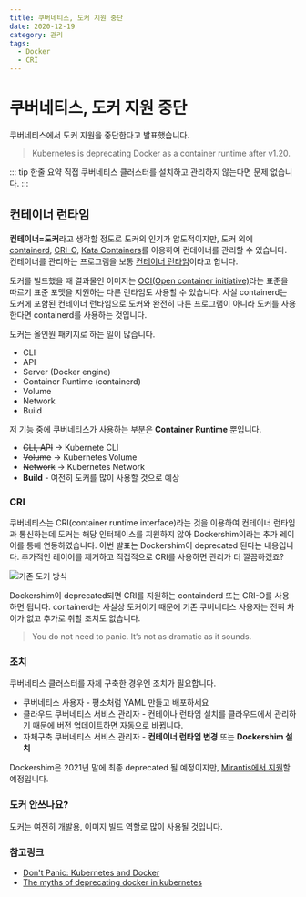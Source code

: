 ```yaml
---
title: 쿠버네티스, 도커 지원 중단
date: 2020-12-19
category: 관리
tags:
  - Docker
  - CRI
---
```


# 쿠버네티스, 도커 지원 중단

<blog-title-info :page="$page" />

쿠버네티스에서 도커 지원을 중단한다고 발표했습니다.

> Kubernetes is deprecating Docker as a container runtime after v1.20.

::: tip 한줄 요약
직접 쿠버네티스 클러스터를 설치하고 관리하지 않는다면 문제 없습니다.
:::

## 컨테이너 런타임

**컨테이너=도커**라고 생각할 정도로 도커의 인기가 압도적이지만, 도커 외에 [containerd](https://containerd.io/), [CRI-O](https://cri-o.io/), [Kata Containers](https://katacontainers.io/)를 이용하여 컨테이너를 관리할 수 있습니다. 컨테이너를 관리하는 프로그램을 보통 [컨테이너 런타임](https://kubernetes.io/ko/docs/setup/production-environment/container-runtimes/)이라고 합니다.

도커를 빌드했을 때 결과물인 이미지는 [OCI(Open container initiative)](https://opencontainers.org/)라는 표준을 따르기 표준 포맷을 지원하는 다른 런타임도 사용할 수 있습니다. 사실 containerd는 도커에 포함된 컨테이너 런타임으로 도커와 완전히 다른 프로그램이 아니라 도커를 사용한다면 containerd를 사용하는 것입니다.

도커는 올인원 패키지로 하는 일이 많습니다.

- CLI
- API
- Server (Docker engine)
- Container Runtime (containerd)
- Volume
- Network
- Build

저 기능 중에 쿠버네티스가 사용하는 부분은 **Container Runtime** 뿐입니다.

- ~~CLI, API~~ → Kubernete CLI
- ~~Volume~~ → Kubernetes Volume
- ~~Network~~ → Kubernetes Network
- **Build** - 여전히 도커를 많이 사용할 것으로 예상

### CRI

쿠버네티스는 CRI(container runtime interface)라는 것을 이용하여 컨테이너 런타임과 통신하는데 도커는 해당 인터페이스를 지원하지 않아 Dockershim이라는 추가 레이어를 통해 연동하였습니다. 이번 발표는 Dockershim이 deprecated 된다는 내용입니다. 추가적인 레이어를 제거하고 직접적으로 CRI를 사용하면 관리가 더 깔끔하겠죠?

<img :src="$withBase('/imgs/archive/2020-12-19-deprecate-docker/dockershim.jpg')" alt="기존 도커 방식">

Dockershim이 deprecated되면 CRI를 지원하는 containderd 또는 CRI-O를 사용하면 됩니다. containerd는 사실상 도커이기 때문에 기존 쿠버네티스 사용자는 전혀 차이가 없고 추가로 취할 조치도 없습니다.

> You do not need to panic. It’s not as dramatic as it sounds.

### 조치

쿠버네티스 클러스터를 자체 구축한 경우엔 조치가 필요합니다.

- 쿠버네티스 사용자 - 평소처럼 YAML 만들고 배포하세요
- 클라우드 쿠버네티스 서비스 관리자 - 컨테이나 런타임 설치를 클라우드에서 관리하기 때문에 버전 업데이트하면 자동으로 바뀝니다.
- 자체구축 쿠버네티스 서비스 관리자 - **컨테이너 런타임 변경** 또는 **Dockershim 설치**

Dockershim은 2021년 말에 최종 deprecated 될 예정이지만, [Mirantis에서 지원](https://www.mirantis.com/blog/mirantis-to-take-over-support-of-kubernetes-dockershim-2/)할 예정입니다.

### 도커 안쓰나요?

도커는 여전히 개발용, 이미지 빌드 역할로 많이 사용될 것입니다.

### 참고링크

- [Don't Panic: Kubernetes and Docker](https://kubernetes.io/blog/2020/12/02/dont-panic-kubernetes-and-docker/)
- [The myths of deprecating docker in kubernetes](https://www.slideshare.net/JoHoon1/the-myths-of-deprecating-docker-in-kubernetes)
